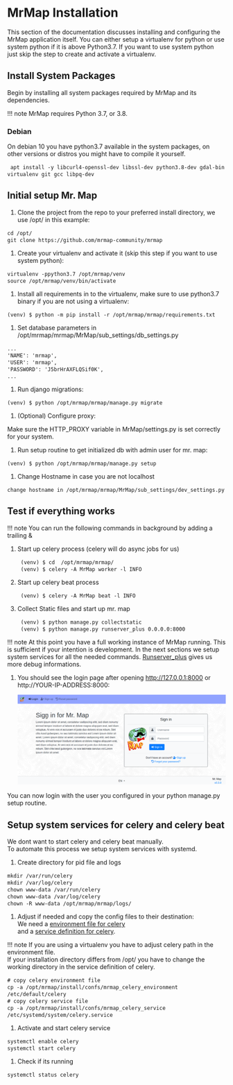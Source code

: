 # MrMap Installation

This section of the documentation discusses installing and configuring the MrMap application itself.
You can either setup a virtualenv for python or use system python if it is above Python3.7.
If you want to use system python just skip the step to create and activate a virtualenv.

## Install System Packages

Begin by installing all system packages required by MrMap and its dependencies.

!!! note
    MrMap requires Python 3.7, or 3.8.

### Debian

On debian 10 you have python3.7 available in the system packages, on other versions
 or distros you might have to compile it yourself.

```no-highlight
 apt install -y libcurl4-openssl-dev libssl-dev python3.8-dev gdal-bin virtualenv git gcc libpq-dev
```

## Initial setup Mr. Map

1. Clone the project from the repo to your preferred install directory,
  we use /opt/ in this example:

```no-highlight
cd /opt/
git clone https://github.com/mrmap-community/mrmap
```

1. Create your virtualenv and activate it (skip this step if you want to use system python):

```no-highlight
virtualenv -ppython3.7 /opt/mrmap/venv
source /opt/mrmap/venv/bin/activate
```

1. Install all requirements in to the virtualenv, make sure to use python3.7 binary if you are not using a virtualenv:

```no-highlight
(venv) $ python -m pip install -r /opt/mrmap/mrmap/requirements.txt
```

1. Set database parameters in /opt/mrmap/mrmap/MrMap/sub_settings/db_settings.py

```no-highlight
...
'NAME': 'mrmap',
'USER': 'mrmap',
'PASSWORD': 'J5brHrAXFLQSif0K',
...
```

1. Run django migrations:
```no-highlight
(venv) $ python /opt/mrmap/mrmap/manage.py migrate
```
1. (Optional) Configure proxy:  

Make sure the HTTP_PROXY variable in MrMap/settings.py is set correctly for your system.  

1. Run setup routine to get initialized db with admin user for mr. map:
```no-highlight
(venv) $ python /opt/mrmap/mrmap/manage.py setup
```
1. Change Hostname in case you are not localhost
```no-highlight
change hostname in /opt/mrmap/mrmap/MrMap/sub_settings/dev_settings.py
```


## Test if everything works
!!! note
    You can run the following commands in background by adding a trailing &

1. Start up celery process (celery will do async jobs for us)

        (venv) $ cd  /opt/mrmap/mrmap/
        (venv) $ celery -A MrMap worker -l INFO

1. Start up celery beat process

        (venv) $ celery -A MrMap beat -l INFO

1. Collect Static files and start up mr. map

        (venv) $ python manage.py collectstatic
        (venv) $ python manage.py runserver_plus 0.0.0.0:8000
!!! note
    At this point you have a full working instance of MrMap running. This is sufficient if your intention is development.
    In the next sections we setup system services for all the needed commands.
    [Runserver_plus](https://django-extensions.readthedocs.io/en/latest/runserver_plus.html) gives us more debug informations.



1. You should see the login page after opening http://127.0.0.1:8000 or http://YOUR-IP-ADDRESS:8000:

    ![login page](../installation/mrmap_loginpage.png)

You can now login with the user you configured in your python manage.py setup routine.

## Setup system services for celery and celery beat

We dont want to start celery and celery beat manually.  
To automate this process we setup system services with systemd.

1. Create directory for pid file and logs

```no-highlight
mkdir /var/run/celery
mkdir /var/log/celery
chown www-data /var/run/celery
chown www-data /var/log/celery
chown -R www-data /opt/mrmap/mrmap/logs/
```

1. Adjust if needed and copy the config files to their destination:  
We need a [environment file for celery](https://github.com/mrmap-community/mrmap/blob/master/install/confs/mrmap_celery_environment)  
and a [service definition for celery](https://github.com/mrmap-community/mrmap/blob/master/install/confs/mrmap_celery_service).  

!!! note
     If you are using a virtualenv you have to adjust celery path in the environment file.  
     If your installation directory differs from /opt/ you have to change the working directory in the service definition of celery.

```no-highlight
# copy celery environment file
cp -a /opt/mrmap/install/confs/mrmap_celery_environment /etc/default/celery
# copy celery service file
cp -a /opt/mrmap/install/confs/mrmap_celery_service /etc/systemd/system/celery.service
```

1. Activate and start celery service

```no-highlight
systemctl enable celery
systemctl start celery
```

1. Check if its running

```no-highlight
systemctl status celery
```
